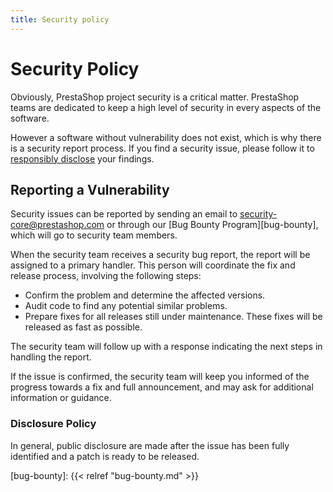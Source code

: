 ```yaml
---
title: Security policy
---
```


# Security Policy

Obviously, PrestaShop project security is a critical matter. PrestaShop teams are dedicated to keep a high level of security in every aspects of the software.

However a software without vulnerability does not exist, which is why there is a security report process. If you find a security issue, please follow it to [responsibly disclose](https://en.wikipedia.org/wiki/Responsible_disclosure) your findings.

## Reporting a Vulnerability

Security issues can be reported by sending an email to security-core@prestashop.com or through our [Bug Bounty Program][bug-bounty], which will go to security team members.

When the security team receives a security bug report, the report will be assigned to a primary handler. 
This person will coordinate the fix and release process, involving the following steps:

 - Confirm the problem and determine the affected versions.
 - Audit code to find any potential similar problems.
 - Prepare fixes for all releases still under maintenance. These fixes will be released as fast as possible.

The security team will follow up with a response indicating the next steps in handling the report.

If the issue is confirmed, the security team will keep you informed of the progress towards a fix and full announcement, and may ask for additional information or guidance.

### Disclosure Policy

In general, public disclosure are made after the issue has been fully identified and a patch is ready to be released.

[bug-bounty]: {{< relref "bug-bounty.md" >}}


